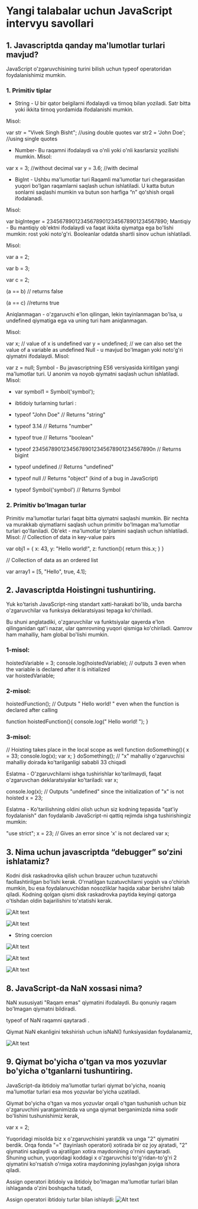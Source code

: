 # Yangi talabalar uchun JavaScript intervyu savollari
## 1. Javascriptda qanday ma'lumotlar turlari mavjud?
JavaScript o'zgaruvchisining turini bilish uchun typeof operatoridan foydalanishimiz mumkin.

### 1. Primitiv tiplar

- String - U bir qator belgilarni ifodalaydi va tirnoq bilan yoziladi. Satr bitta yoki ikkita tirnoq yordamida ifodalanishi mumkin.

Misol:

var str = "Vivek Singh Bisht"; //using double quotes
var str2 = 'John Doe'; //using single quotes
- Number- Bu raqamni ifodalaydi va o'nli yoki o'nli kasrlarsiz yozilishi mumkin.
Misol:

var x = 3; //without decimal
var y = 3.6; //with decimal

- BigInt - Ushbu ma'lumotlar turi Raqamli ma'lumotlar turi chegarasidan yuqori bo'lgan raqamlarni saqlash uchun ishlatiladi. U katta butun sonlarni saqlashi mumkin va butun son harfiga “n” qoʻshish orqali ifodalanadi.

Misol:

var bigInteger =  234567890123456789012345678901234567890;
Mantiqiy - Bu mantiqiy ob'ektni ifodalaydi va faqat ikkita qiymatga ega bo'lishi mumkin: rost yoki noto'g'ri. Booleanlar odatda shartli sinov uchun ishlatiladi.


Misol:

var a = 2;

var b =  3;

var c =  2;

(a == b) // returns false

(a == c) //returns true

Aniqlanmagan - o'zgaruvchi e'lon qilingan, lekin tayinlanmagan bo'lsa, u undefined qiymatiga ega va uning turi ham aniqlanmagan.

Misol:

var x; // value of x is undefined
var y = undefined; // we can also set the value of a variable as undefined
Null - u mavjud bo'lmagan yoki noto'g'ri qiymatni ifodalaydi.
Misol:

var z = null;
Symbol - Bu javascriptning ES6 versiyasida kiritilgan yangi ma'lumotlar turi. U anonim va noyob qiymatni saqlash uchun ishlatiladi.
Misol:

- var symbol1 = Symbol('symbol');
- ibtidoiy turlarning turlari :
- typeof "John Doe" // Returns "string"
- typeof 3.14 // Returns "number"
- typeof true // Returns "boolean"
- typeof 234567890123456789012345678901234567890n // Returns bigint 

- typeof undefined // Returns "undefined"
- typeof null // Returns "object" (kind of a bug in JavaScript)
- typeof Symbol('symbol') // Returns Symbol 

### 2. Primitiv bo'lmagan turlar

Primitiv ma'lumotlar turlari faqat bitta qiymatni saqlashi mumkin. Bir nechta va murakkab qiymatlarni saqlash uchun primitiv bo'lmagan ma'lumotlar turlari qo'llaniladi.
Ob'ekt - ma'lumotlar to'plamini saqlash uchun ishlatiladi.
Misol:
// Collection of data in key-value pairs

var obj1 = {
   x:  43,
   y:  "Hello world!",
   z: function(){
      return this.x;
   }
}
      
// Collection of data as an ordered list
     
var array1 = [5, "Hello", true, 4.1]; 


## 2. Javascriptda Hoistingni tushuntiring.
Yuk ko'tarish JavaScript-ning standart xatti-harakati bo'lib, unda barcha o'zgaruvchilar va funksiya deklaratsiyasi tepaga ko'chiriladi.


Bu shuni anglatadiki, o'zgaruvchilar va funktsiyalar qayerda e'lon qilinganidan qat'i nazar, ular qamrovning yuqori qismiga ko'chiriladi. Qamrov ham mahalliy, ham global bo'lishi mumkin.

### 1-misol:

hoistedVariable = 3;
console.log(hoistedVariable); // outputs 3 even when the variable is declared after it is initialized	
var hoistedVariable;
### 2-misol:

hoistedFunction();  // Outputs " Hello world! " even when the function is declared after calling

function hoistedFunction(){ 
  console.log(" Hello world! ");
} 
### 3-misol:

// Hoisting takes place in the local scope as well
function doSomething(){
  x = 33;
  console.log(x);
  var x;
} 
doSomething(); // "x" mahalliy o'zgaruvchisi mahalliy doirada ko'tarilganligi sababli 33 chiqadi

Eslatma - O'zgaruvchilarni ishga tushirishlar ko'tarilmaydi, faqat o'zgaruvchan deklaratsiyalar ko'tariladi:
var x;

console.log(x); // Outputs "undefined" since the initialization of "x" is not hoisted
x = 23; 

Eslatma - Ko'tarilishning oldini olish uchun siz kodning tepasida "qat'iy foydalanish" dan foydalanib JavaScript-ni qattiq rejimda ishga tushirishingiz mumkin:

"use strict";
x = 23; // Gives an error since 'x' is not declared
var x; 

## 3. Nima uchun javascriptda “debugger” so‘zini ishlatamiz?
Kodni disk raskadrovka qilish uchun brauzer uchun tuzatuvchi faollashtirilgan bo'lishi kerak. O'rnatilgan tuzatuvchilarni yoqish va o'chirish mumkin, bu esa foydalanuvchidan nosozliklar haqida xabar berishni talab qiladi. Kodning qolgan qismi disk raskadrovka paytida keyingi qatorga o'tishdan oldin bajarilishini to'xtatishi kerak.



![Alt text](image.png)

![Alt text](image-1.png)

- String coercion


![Alt text](image-2.png)

![Alt text](image-3.png)

![Alt text](image-4.png)

## 8. JavaScript-da NaN xossasi nima?
NaN xususiyati "Raqam emas" qiymatini ifodalaydi. Bu qonuniy raqam bo'lmagan qiymatni bildiradi.

typeof of NaN raqamni qaytaradi .

Qiymat NaN ekanligini tekshirish uchun isNaN() funksiyasidan foydalanamiz,

![Alt text](image-5.png)



## 9. Qiymat bo'yicha o'tgan va mos yozuvlar bo'yicha o'tganlarni tushuntiring.
JavaScript-da ibtidoiy ma'lumotlar turlari qiymat bo'yicha, noaniq ma'lumotlar turlari esa mos yozuvlar bo'yicha uzatiladi.

Qiymat bo'yicha o'tgan va mos yozuvlar orqali o'tgan tushunish uchun biz o'zgaruvchini yaratganimizda va unga qiymat berganimizda nima sodir bo'lishini tushunishimiz kerak,

var x = 2;

Yuqoridagi misolda biz x o'zgaruvchisini yaratdik va unga "2" qiymatini berdik. Orqa fonda "=" (tayinlash operatori) xotirada bir oz joy ajratadi, "2" qiymatini saqlaydi va ajratilgan xotira maydonining o'rnini qaytaradi. Shuning uchun, yuqoridagi koddagi x o'zgaruvchisi to'g'ridan-to'g'ri 2 qiymatini ko'rsatish o'rniga xotira maydonining joylashgan joyiga ishora qiladi.

Assign operatori ibtidoiy va ibtidoiy bo'lmagan ma'lumotlar turlari bilan ishlaganda o'zini boshqacha tutadi,

Assign operatori ibtidoiy turlar bilan ishlaydi:
![Alt text](image-6.png)

